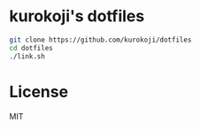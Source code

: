 # kurokoji's dotfiles

``` sh
git clone https://github.com/kurokoji/dotfiles
cd dotfiles
./link.sh
```

# License

MIT
